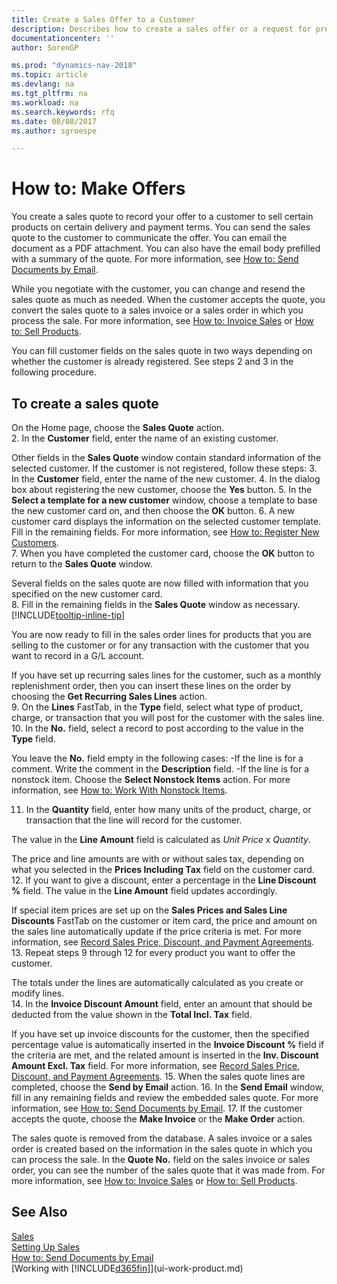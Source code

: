 ```yaml
---
title: Create a Sales Offer to a Customer
description: Describes how to create a sales offer or a request for proposal (RFQ) document to record your offer to a customer to sell products under certain terms.
documentationcenter: ''
author: SorenGP

ms.prod: "dynamics-nav-2018"
ms.topic: article
ms.devlang: na
ms.tgt_pltfrm: na
ms.workload: na
ms.search.keywords: rfq
ms.date: 08/08/2017
ms.author: sgroespe

---
```

# How to: Make Offers
You create a sales quote to record your offer to a customer to sell certain products on certain delivery and payment terms. You can send the sales quote to the customer to communicate the offer. You can email the document as a PDF attachment. You can also have the email body prefilled with a summary of the quote. For more information, see [How to: Send Documents by Email](ui-how-send-documents-email.md).

While you negotiate with the customer, you can change and resend the sales quote as much as needed. When the customer accepts the quote, you convert the sales quote to a sales invoice or a sales order in which you process the sale. For more information, see [How to: Invoice Sales](sales-how-invoice-sales.md) or [How to: Sell Products](sales-how-sell-products.md).

You can fill customer fields on the sales quote in two ways depending on whether the customer is already registered. See steps 2 and 3 in the following procedure.

## To create a sales quote
On the Home page,  choose the **Sales Quote** action.  
2. In the **Customer** field, enter the name of an existing customer.

   Other fields in the **Sales Quote** window contain standard information of the selected customer. If the customer is not registered, follow these steps:
3. In the **Customer** field, enter the name of the new customer.
4. In the dialog box about registering the new customer, choose the **Yes** button.
5. In the **Select a template for a new customer** window, choose a template to base the new customer card on, and then choose the **OK** button.
6. A new customer card displays the information on the selected customer template. Fill in the remaining fields. For more information, see [How to: Register New Customers](sales-how-register-new-customers.md).  
7. When you have completed the customer card, choose the **OK** button to return to the **Sales Quote** window.

   Several fields on the sales quote are now filled with information that you specified on the new customer card.  
8. Fill in the remaining fields in the **Sales Quote** window as necessary. [!INCLUDE[tooltip-inline-tip](includes/tooltip-inline-tip_md.md)]  

You are now ready to fill in the sales order lines for products that you are selling to the customer or for any transaction with the customer that you want to record in a G/L account.   

If you have set up recurring sales lines for the customer, such as a monthly replenishment order, then you can insert these lines on the order by choosing the **Get Recurring Sales Lines** action.  
9. On the **Lines** FastTab, in the **Type** field, select what type of product, charge, or transaction that you will post for the customer with the sales line.
10. In the **No.** field, select a record to post according to the value in the **Type** field.

   You leave the **No.** field empty in the following cases:
   -If the line is for a comment. Write the comment in the **Description** field.
   -If the line is for a nonstock item. Choose the **Select Nonstock Items** action. For more information, see [How to: Work With Nonstock Items](inventory-how-work-nonstock-items.md).

11. In the **Quantity** field, enter how many units of the product, charge, or transaction that the line will record for the customer.

   The value in the **Line Amount** field is calculated as *Unit Price* x *Quantity*.  

   The price and line amounts are with or without sales tax, depending on what you selected in the **Prices Including Tax** field on the customer card.  
12. If you want to give a discount, enter a percentage in the **Line Discount %** field. The value in the **Line Amount** field updates accordingly.  

   If special item prices are set up on the **Sales Prices and Sales Line Discounts** FastTab on the customer or item card, the price and amount on the sales line automatically update if the price criteria is met. For more information, see [Record Sales Price, Discount, and Payment Agreements](sales-how-record-sales-price-discount-payment-agreements.md).  
13. Repeat steps 9 through 12 for every product you want to offer the customer.  

   The totals under the lines are automatically calculated as you create or modify lines.  
14. In the **Invoice Discount Amount** field, enter an amount that should be deducted from the value shown in the **Total Incl. Tax** field.

   If you have set up invoice discounts for the customer, then the specified percentage value is automatically inserted in the **Invoice Discount %** field if the criteria are met, and the related amount is inserted in the **Inv. Discount Amount Excl. Tax** field. For more information, see [Record Sales Price, Discount, and Payment Agreements](sales-how-record-sales-price-discount-payment-agreements.md).
15. When the sales quote lines are completed, choose the **Send by Email** action.
16. In the **Send Email** window, fill in any remaining fields and review the embedded sales quote. For more information, see [How to: Send Documents by Email](ui-how-send-documents-email.md).
17. If the customer accepts the quote, choose the **Make Invoice** or the **Make Order** action.

The sales quote is removed from the database. A sales invoice or a sales order is created based on the information in the sales quote in which you can process the sale. In the **Quote No.** field on the sales invoice or sales order, you can see the number of the sales quote that it was made from. For more information, see [How to: Invoice Sales](sales-how-invoice-sales.md) or [How to: Sell Products](sales-how-sell-products.md).

## See Also
[Sales](sales-manage-sales.md)  
[Setting Up Sales](sales-setup-sales.md)  
[How to: Send Documents by Email](ui-how-send-documents-email.md)  
[Working with [!INCLUDE[d365fin](includes/d365fin_md.md)]](ui-work-product.md)
